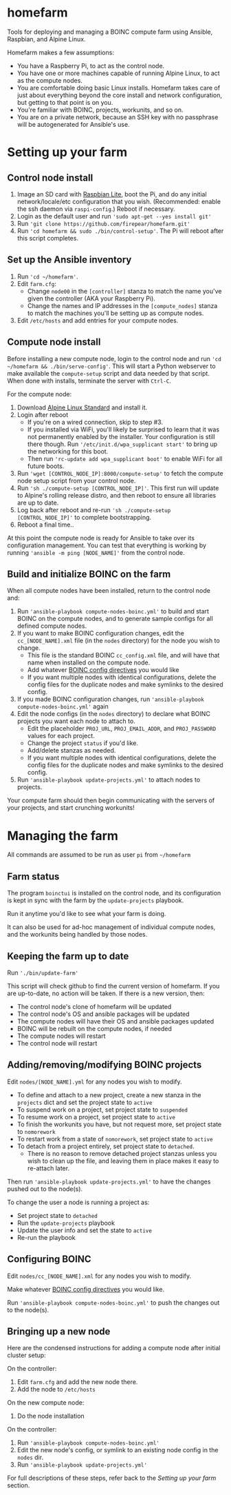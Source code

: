 # homefarm
Tools for deploying and managing a BOINC compute farm using Ansible, Raspbian, and Alpine Linux.

Homefarm makes a few assumptions:

* You have a Raspberry Pi, to act as the control node.
* You have one or more machines capable of running Alpine Linux, to
  act as the compute nodes.
* You are comfortable doing basic Linux installs. Homefarm takes
  care of just about everything beyond the core install and network
  configuration, but getting to that point is on you.
* You're familiar with BOINC, projects, workunits, and so on.
* You are on a private network, because an SSH key with no passphrase
  will be autogenerated for Ansible's use.

# Setting up your farm

## Control node install

1. Image an SD card with [Raspbian
   Lite](https://www.raspberrypi.org/downloads/raspbian/), boot the
   Pi, and do any initial network/locale/etc configuration that you
   wish. (Recommended: enable the ssh daemon via `raspi-config`.)
   Reboot if necessary.
1. Login as the default user and run `'sudo apt-get --yes install git'`
1. Run `'git clone https://github.com/firepear/homefarm.git'`
1. Run `'cd homefarm && sudo ./bin/control-setup'`. The Pi will
   reboot after this script completes.

## Set up the Ansible inventory

1. Run `'cd ~/homefarm'`.
1. Edit `farm.cfg`:
     * Change `node00` in the `[controller]` stanza to match the name
       you've given the controller (AKA your Raspberry Pi).
     * Change the names and IP addresses in the `[compute_nodes]`
       stanza to match the machines you'll be setting up as compute
       nodes.
1. Edit `/etc/hosts` and add entries for your compute nodes.

## Compute node install

Before installing a new compute node, login to the control node and
run `'cd ~/homefarm && ./bin/serve-config'`. This will start a Python
webserver to make available the `compute-setup` script and data needed
by that script. When done with installs, terminate the server with
`Ctrl-C`.

For the compute node:

1. Download [Alpine Linux
   Standard](https://alpinelinux.org/downloads/) and install it.
1. Login after reboot
    * If you're on a wired connection, skip to step #3.
    * If you installed via WiFi, you'll likely be surprised to learn
      that it was not permanently enabled by the installer. Your
      configuration is still there though. Run
      `'/etc/init.d/wpa_supplicant start'` to bring up the networking
      for this boot.
    * Then run `'rc-update add wpa_supplicant boot'` to enable WiFi
      for all future boots.
1. Run `'wget [CONTROL_NODE_IP]:8000/compute-setup'` to fetch the
   compute node setup script from your control node.
1. Run `'sh ./compute-setup [CONTROL_NODE_IP]'`. This first run will
   update to Alpine's rolling release distro, and then reboot to
   ensure all libraries are up to date.
1. Log back after reboot and re-run `'sh ./compute-setup
   [CONTROL_NODE_IP]'` to complete bootstrapping.
1. Reboot a final time..

At this point the compute node is ready for Ansible to take over its
configuration management. You can test that everything is working by
running `'ansible -m ping [NODE_NAME]'` from the control node.


## Build and initialize BOINC on the farm

When all compute nodes have been installed, return to the control node
and:

1. Run `'ansible-playbook compute-nodes-boinc.yml'` to build and start
   BOINC on the compute nodes, and to generate sample configs for all
   defined compute nodes.
1. If you want to make BOINC configuration changes, edit the
   `cc_[NODE_NAME].xml` file (in the `nodes` directory) for the node
   you wish to change.
     * This file is the standard BOINC `cc_config.xml` file, and will
       have that name when installed on the compute node.
     * Add whatever [BOINC config
       directives](https://boinc.berkeley.edu/wiki/Client_configuration)
       you would like
     * If you want multiple nodes with identical configurations,
       delete the config files for the duplicate nodes and make
       symlinks to the desired config.
1. If you made BOINC configuration changes, run `'ansible-playbook
   compute-nodes-boinc.yml'` again
1. Edit the node configs (in the `nodes` directory) to declare
   what BOINC projects you want each node to attach to.
     * Edit the placeholder `PROJ_URL`, `PROJ_EMAIL_ADDR`, and
       `PROJ_PASSWORD` values for each project.
     * Change the project `status` if you'd like.
     * Add/delete stanzas as needed.
     * If you want multiple nodes with identical configurations,
       delete the config files for the duplicate nodes and make
       symlinks to the desired config.
1. Run `'ansible-playbook update-projects.yml'` to attach nodes to
   projects.

Your compute farm should then begin communicating with the servers of your
projects, and start crunching workunits!



# Managing the farm

All commands are assumed to be run as user `pi` from `~/homefarm`

## Farm status

The program `boinctui` is installed on the control node, and its
configuration is kept in sync with the farm by the `update-projects`
playbook.

Run it anytime you'd like to see what your farm is doing.

It can also be used for ad-hoc management of individual compute nodes,
and the workunits being handled by those nodes.


## Keeping the farm up to date

Run `'./bin/update-farm'`

This script will check github to find the current version of
homefarm. If you are up-to-date, no action will be taken.  If there is
a new version, then:

* The control node's clone of homefarm will be updated
* The control node's OS and ansible packages will be updated
* The compute nodes will have their OS and ansible packages updated
* BOINC will be rebuilt on the compute nodes, if needed
* The compute nodes will restart
* The control node will restart


## Adding/removing/modifying BOINC projects

Edit `nodes/[NODE_NAME].yml` for any nodes you wish to modify.

* To define and attach to a new project, create a new stanza in the
  `projects` dict and set the project state to `active`
* To suspend work on a project, set project state to `suspended`
* To resume work on a project, set project state to `active`
* To finish the workunits you have, but not request more, set project state to `nomorework`
* To restart work from a state of `nomorework`, set project state to `active`
* To detach from a project entirely, set project state to
  `detached`.
  * There is no reason to remove detached project stanzas unless you
    wish to clean up the file, and leaving them in place makes it easy
    to re-attach later.

Then run `'ansible-playbook update-projects.yml'` to have the changes
pushed out to the node(s).

To change the user a node is running a project as:

* Set project state to `detached`
* Run the `update-projects` playbook
* Update the user info and set the state to `active`
* Re-run the playbook

## Configuring BOINC

Edit `nodes/cc_[NODE_NAME].xml` for any nodes you wish to modify.

Make whatever [BOINC config
directives](https://boinc.berkeley.edu/wiki/Client_configuration) you
would like.

Run `'ansible-playbook compute-nodes-boinc.yml'` to push the changes
out to the node(s).

## Bringing up a new node

Here are the condensed instructions for adding a compute node after
initial cluster setup:

On the controller:
1. Edit `farm.cfg` and add the new node there.
1. Add the node to `/etc/hosts`

On the new compute node:
1. Do the node installation

On the controller:
1. Run `'ansible-playbook compute-nodes-boinc.yml'`
1. Edit the new node's config, or symlink to an existing node config
   in the `nodes` dir.
1. Run `'ansible-playbook update-projects.yml'`

For full descriptions of these steps, refer back to the *Setting up
your farm* section.

